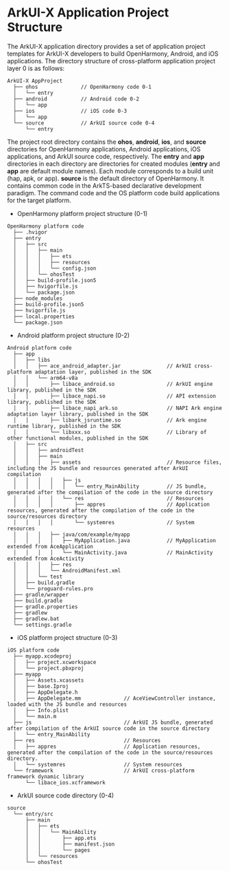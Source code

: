 # ArkUI-X Application Project Structure

The ArkUI-X application directory provides a set of application project templates for ArkUI-X developers to build OpenHarmony, Android, and iOS applications. The directory structure of cross-platform application project layer 0 is as follows:

```
ArkUI-X AppProject
  ├── ohos              // OpenHarmony code 0-1
  │   └── entry
  ├── android           // Android code 0-2
  │   └── app
  ├── ios               // iOS code 0-3
  │   └── app
  └── source            // ArkUI source code 0-4
      └── entry
```

The project root directory contains the **ohos**, **android**, **ios**, and **source** directories for OpenHarmony applications, Android applications, iOS applications, and ArkUI source code, respectively. The **entry** and **app** directories in each directory are directories for created modules (**entry** and **app** are default module names). Each module corresponds to a build unit (hap, apk, or app). **source** is the default directory of OpenHarmony. It contains common code in the ArkTS-based declarative development paradigm. The command code and the OS platform code build applications for the target platform.

* OpenHarmony platform project structure (0-1)

```
OpenHarmony platform code
  ├── .hvigor
  ├── entry
  │   ├── src
  │   │   ├── main
  │   │   │   ├── ets
  │   │   │   ├── resources
  │   │   │   └── config.json
  │   │   └── ohosTest
  │   ├── build-profile.json5
  │   ├── hvigorfile.js
  │   └── package.json
  ├── node_modules
  ├── build-profile.json5
  ├── hvigorfile.js
  ├── local.properties
  └── package.json
```

* Android platform project structure (0-2)

```
Android platform code
  ├── app
  │   ├── libs
  │   │   ├── ace_android_adapter.jar               // ArkUI cross-platform adaptation layer, published in the SDK
  │   │   └── arm64-v8a
  │   │       ├── libace_android.so                 // ArkUI engine library, published in the SDK
  │   │       ├── libace_napi.so                    // API extension library, published in the SDK
  │   │       ├── libace_napi_ark.so                // NAPI Ark engine adaptation layer library, published in the SDK
  │   │       ├── libark_jsruntime.so               // Ark engine runtime library, published in the SDK
  │   │       └── libxxx.so                         // Library of other functional modules, published in the SDK
  │   ├── src
  │   │   ├── androidTest
  │   │   ├── main
  │   │   │   ├── assets                            // Resource files, including the JS bundle and resources generated after ArkUI compilation
  │   │   │   │   ├── js
  │   │   │   │   │   └── entry_MainAbility         // JS bundle, generated after the compilation of the code in the source directory
  │   │   │   │   └── res                           // Resources
  │   │   │   │       ├── appres                    // Application resources, generated after the compilation of the code in the source/resources directory
  │   │   │   │       └── systemres                 // System resources
  │   │   │   ├── java/com/example/myapp
  │   │   │   │   ├── MyApplication.java            // MyApplication extended from AceApplication
  │   │   │   │   └── MainActivity.java             // MainActivity extended from AceActivity
  │   │   │   ├── res
  │   │   │   └── AndroidManifest.xml
  │   │   └── test
  │   ├── build.gradle
  │   └── proguard-rules.pro
  ├── gradle/wrapper
  ├── build.gradle
  ├── gradle.properties
  ├── gradlew
  ├── gradlew.bat
  └── settings.gradle
```

* iOS platform project structure (0-3)

```
iOS platform code
  ├── myapp.xcodeproj
  │   ├── project.xcworkspace
  │   └── project.pbxproj
  ├── myapp
  │   ├── Assets.xcassets
  │   ├── base.Iproj
  │   ├── AppDelegate.h
  │   ├── AppDelegate.mm              // AceViewController instance, loaded with the JS bundle and resources
  │   ├── Info.plist
  │   └── main.m
  ├── js                              // ArkUI JS bundle, generated after compilation of the ArkUI source code in the source directory
  │   └── entry_MainAbility
  ├── res                             // Resources
  │   ├── appres                      // Application resources, generated after the compilation of the code in the source/resources directory.
  │   └── systemres                   // System resources
  └── framework                       // ArkUI cross-platform framework dynamic library
      └── libace_ios.xcframework
```

* ArkUI source code directory (0-4)

```
source
  └── entry/src
      ├── main
      │   ├── ets
      │   │   └── MainAbility
      │   │       ├── app.ets
      │   │       ├── manifest.json
      │   │       └── pages
      │   └── resources
      └── ohosTest
```
